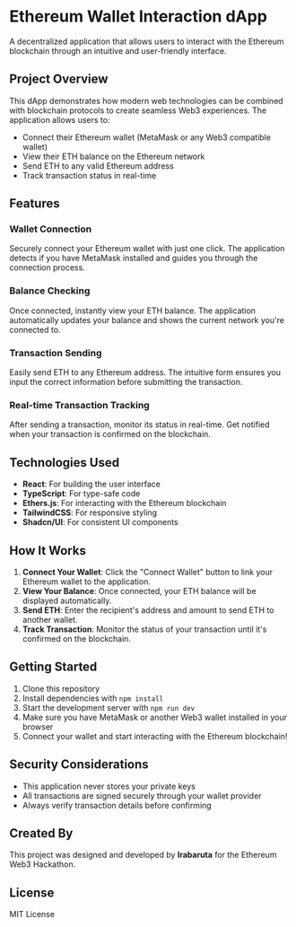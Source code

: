 # Ethereum Wallet Interaction dApp

A decentralized application that allows users to interact with the Ethereum blockchain through an intuitive and user-friendly interface.

## Project Overview

This dApp demonstrates how modern web technologies can be combined with blockchain protocols to create seamless Web3 experiences. The application allows users to:

- Connect their Ethereum wallet (MetaMask or any Web3 compatible wallet)
- View their ETH balance on the Ethereum network
- Send ETH to any valid Ethereum address
- Track transaction status in real-time

## Features

### Wallet Connection
Securely connect your Ethereum wallet with just one click. The application detects if you have MetaMask installed and guides you through the connection process.

### Balance Checking
Once connected, instantly view your ETH balance. The application automatically updates your balance and shows the current network you're connected to.

### Transaction Sending
Easily send ETH to any Ethereum address. The intuitive form ensures you input the correct information before submitting the transaction.

### Real-time Transaction Tracking
After sending a transaction, monitor its status in real-time. Get notified when your transaction is confirmed on the blockchain.

## Technologies Used

- **React**: For building the user interface
- **TypeScript**: For type-safe code
- **Ethers.js**: For interacting with the Ethereum blockchain
- **TailwindCSS**: For responsive styling
- **Shadcn/UI**: For consistent UI components

## How It Works

1. **Connect Your Wallet**: Click the "Connect Wallet" button to link your Ethereum wallet to the application.
2. **View Your Balance**: Once connected, your ETH balance will be displayed automatically.
3. **Send ETH**: Enter the recipient's address and amount to send ETH to another wallet.
4. **Track Transaction**: Monitor the status of your transaction until it's confirmed on the blockchain.

## Getting Started

1. Clone this repository
2. Install dependencies with `npm install`
3. Start the development server with `npm run dev`
4. Make sure you have MetaMask or another Web3 wallet installed in your browser
5. Connect your wallet and start interacting with the Ethereum blockchain!

## Security Considerations

- This application never stores your private keys
- All transactions are signed securely through your wallet provider
- Always verify transaction details before confirming

## Created By

This project was designed and developed by **Irabaruta** for the Ethereum Web3 Hackathon.

## License

MIT License
